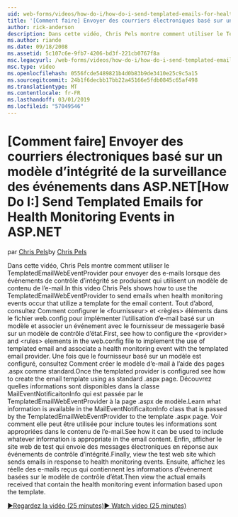 ```yaml
---
uid: web-forms/videos/how-do-i/how-do-i-send-templated-emails-for-health-monitoring-events-in-aspnet
title: '[Comment faire] Envoyer des courriers électroniques basé sur un modèle d’intégrité de la surveillance des événements dans ASP.NET | Microsoft Docs'
author: rick-anderson
description: Dans cette vidéo, Chris Pels montre comment utiliser le TemplatedEmailWebEventProvider pour envoyer des e-mails lorsque des événements de contrôle d’intégrité produisent, qui utilisent un modèle pour t...
ms.author: riande
ms.date: 09/18/2008
ms.assetid: 5c107c6e-9fb7-4206-bd3f-221cb0767f8a
msc.legacyurl: /web-forms/videos/how-do-i/how-do-i-send-templated-emails-for-health-monitoring-events-in-aspnet
msc.type: video
ms.openlocfilehash: 0556fcde5489821b4d0b83b9de3410e25c9c5a15
ms.sourcegitcommit: 24b1f6decbb17bb22a45166e5fdb0845c65af498
ms.translationtype: MT
ms.contentlocale: fr-FR
ms.lasthandoff: 03/01/2019
ms.locfileid: "57049546"
---
```

<a name="how-do-i-send-templated-emails-for-health-monitoring-events-in-aspnet"></a><span data-ttu-id="4f937-103">[Comment faire] Envoyer des courriers électroniques basé sur un modèle d’intégrité de la surveillance des événements dans ASP.NET</span><span class="sxs-lookup"><span data-stu-id="4f937-103">[How Do I:] Send Templated Emails for Health Monitoring Events in ASP.NET</span></span>
====================
<span data-ttu-id="4f937-104">par [Chris Pels](https://twitter.com/chrispels)</span><span class="sxs-lookup"><span data-stu-id="4f937-104">by [Chris Pels](https://twitter.com/chrispels)</span></span>

<span data-ttu-id="4f937-105">Dans cette vidéo, Chris Pels montre comment utiliser le TemplatedEmailWebEventProvider pour envoyer des e-mails lorsque des événements de contrôle d’intégrité se produisent qui utilisent un modèle de contenu de l’e-mail.</span><span class="sxs-lookup"><span data-stu-id="4f937-105">In this video Chris Pels shows how to use the TemplatedEmailWebEventProvider to send emails when health monitoring events occur that utilize a template for the email content.</span></span> <span data-ttu-id="4f937-106">Tout d’abord, consultez Comment configurer le &lt;fournisseur&gt; et &lt;règles&gt; éléments dans le fichier web.config pour implémenter l’utilisation d’e-mail basé sur un modèle et associer un événement avec le fournisseur de messagerie basé sur un modèle de contrôle d’état.</span><span class="sxs-lookup"><span data-stu-id="4f937-106">First, see how to configure the &lt;provider&gt; and &lt;rules&gt; elements in the web.config file to implement the use of templated email and associate a health monitoring event with the templated email provider.</span></span> <span data-ttu-id="4f937-107">Une fois que le fournisseur basé sur un modèle est configuré, consultez Comment créer le modèle d’e-mail à l’aide des pages .aspx comme standard.</span><span class="sxs-lookup"><span data-stu-id="4f937-107">Once the templated provider is configured see how to create the email template using as standard .aspx page.</span></span> <span data-ttu-id="4f937-108">Découvrez quelles informations sont disponibles dans la classe MailEventNotificaitonInfo qui est passée par le TemplatedEmailWebEventProvider à la page .aspx de modèle.</span><span class="sxs-lookup"><span data-stu-id="4f937-108">Learn what information is available in the MailEventNotificaitonInfo class that is passed by the TemplatedEmailWebEventProvider to the template .aspx page.</span></span> <span data-ttu-id="4f937-109">Voir comment elle peut être utilisée pour inclure toutes les informations sont appropriées dans le contenu de l’e-mail.</span><span class="sxs-lookup"><span data-stu-id="4f937-109">See how it can be used to include whatever information is appropriate in the email content.</span></span> <span data-ttu-id="4f937-110">Enfin, afficher le site web de test qui envoie des messages électroniques en réponse aux événements de contrôle d’intégrité.</span><span class="sxs-lookup"><span data-stu-id="4f937-110">Finally, view the test web site which sends emails in response to health monitoring events.</span></span> <span data-ttu-id="4f937-111">Ensuite, affichez les réelle des e-mails reçus qui contiennent les informations d’événement basées sur le modèle de contrôle d’état.</span><span class="sxs-lookup"><span data-stu-id="4f937-111">Then view the actual emails received that contain the health monitoring event information based upon the template.</span></span>

[<span data-ttu-id="4f937-112">&#9654;Regardez la vidéo (25 minutes)</span><span class="sxs-lookup"><span data-stu-id="4f937-112">&#9654; Watch video (25 minutes)</span></span>](https://channel9.msdn.com/Blogs/ASP-NET-Site-Videos/how-do-i-send-templated-emails-for-health-monitoring-events-in-aspnet)

